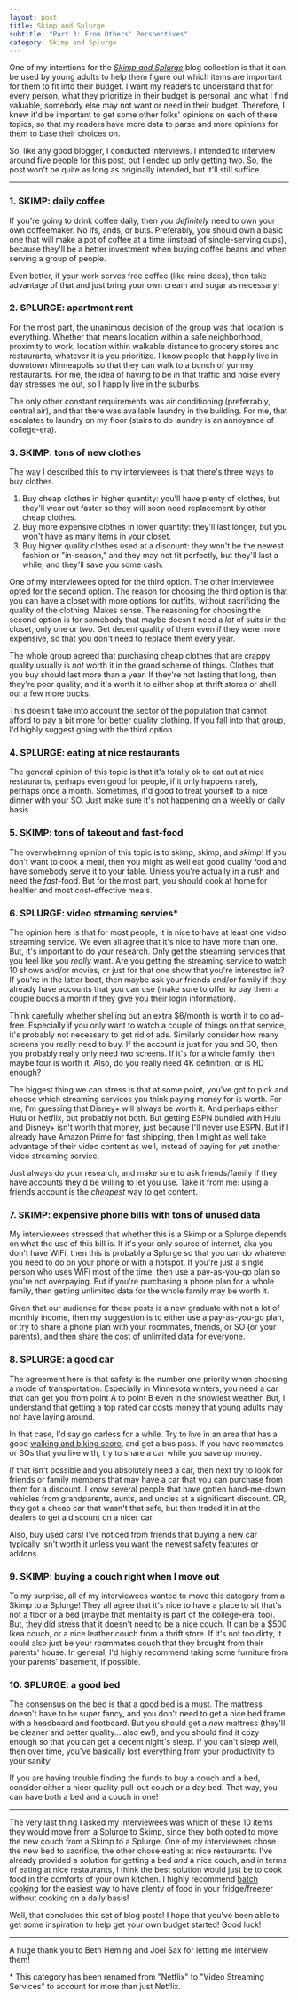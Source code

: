 ```yaml
---
layout: post
title: Skimp and Splurge
subtitle: "Part 3: From Others' Perspectives"
category: Skimp and Splurge
---
```


One of my intentions for the [_Skimp and Splurge_](/blog/skimp-and-splurge/) blog collection is that it can be used by young adults to help them figure out which items are important for them to fit into their budget. I want my readers to understand that for every person, what they prioritize in their budget is personal, and what I find valuable, somebody else may not want or need in their budget. Therefore, I knew it'd be important to get some other folks' opinions on each of these topics, so that my readers have more data to parse and more opinions for them to base their choices on.

So, like any good blogger, I conducted interviews. I intended to interview around five people for this post, but I ended up only getting two. So, the post won't be quite as long as originally intended, but it'll still suffice.

---

### 1. SKIMP: daily coffee

If you're going to drink coffee daily, then you _definitely_ need to own your own coffeemaker. No ifs, ands, or buts. Preferably, you should own a basic one that will make a pot of coffee at a time (instead of single-serving cups), because they'll be a better investment when buying coffee beans and when serving a group of people.

Even better, if your work serves free coffee (like mine does), then take advantage of that and just bring your own cream and sugar as necessary!

### 2. SPLURGE: apartment rent

For the most part, the unanimous decision of the group was that location is everything. Whether that means location within a safe neighborhood, proximity to work, location within walkable distance to grocery stores and restaurants, whatever it is you prioritize. I know people that happily live in downtown Minneapolis so that they can walk to a bunch of yummy restaurants. For me, the idea of having to be in that traffic and noise every day stresses me out, so I happily live in the suburbs.

The only other constant requirements was air conditioning (preferrably, central air), and that there was available laundry in the building. For me, that escalates to laundry on my floor (stairs to do laundry is an annoyance of college-era).

### 3. SKIMP: tons of new clothes

The way I described this to my interviewees is that there's three ways to buy clothes.

1. Buy cheap clothes in higher quantity: you'll have plenty of clothes, but they'll wear out faster so they will soon need replacement by other cheap clothes.
2. Buy more expensive clothes in lower quantity: they'll last longer, but you won't have as many items in your closet.
3. Buy higher quality clothes used at a discount: they won't be the newest fashion or "in-season," and they may not fit perfectly, but they'll last a while, and they'll save you some cash.

One of my interviewees opted for the third option. The other interviewee opted for the second option. The reason for choosing the third option is that you can have a closet with more options for outfits, without sacrificing the quality of the clothing. Makes sense. The reasoning for choosing the second option is for somebody that maybe doesn't need a _lot_ of suits in the closet, only one or two. Get decent quality of them even if they were more expensive, so that you don't need to replace them every year.

The whole group agreed that purchasing cheap clothes that are crappy quality usually is _not_ worth it in the grand scheme of things. Clothes that you buy should last more than a year. If they're not lasting that long, then they're poor quality, and it's worth it to either shop at thrift stores or shell out a few more bucks.

This doesn't take into account the sector of the population that cannot afford to pay a bit more for better quality clothing. If you fall into that group, I'd highly suggest going with the third option.

### 4. SPLURGE: eating at nice restaurants

The general opinion of this topic is that it's totally ok to eat out at nice restaurants, perhaps even good for people, if it only happens rarely, perhaps once a month. Sometimes, it'd good to treat yourself to a nice dinner with your SO. Just make sure it's not happening on a weekly or daily basis.

### 5. SKIMP: tons of takeout and fast-food

The overwhelming opinion of this topic is to skimp, skimp, and _skimp_! If you don't want to cook a meal, then you might as well eat good quality food and have somebody serve it to your table. Unless you're actually in a rush and need the _fast_-food. But for the most part, you should cook at home for healtier and most cost-effective meals.

### 6. SPLURGE: video streaming servies*

The opinion here is that for most people, it is nice to have at least one video streaming service. We even all agree that it's nice to have more than one. But, it's important to do your research. Only get the streaming services that you feel like you _really_ want. Are you getting the streaming service to watch 10 shows and/or movies, or just for that one show that you're interested in? If you're in the latter boat, then maybe ask your friends and/or family if they already have accounts that you can use (make sure to offer to pay them a couple bucks a month if they give you their login information).

Think carefully whether shelling out an extra $6/month is worth it to go ad-free. Especially if you only want to watch a couple of things on that service, it's probably not necessary to get rid of ads. Similarly consider how many screens you really need to buy. If the account is just for you and SO, then you probably really only need two screens. If it's for a whole family, then maybe four is worth it. Also, do you really need 4K definition, or is HD enough?

The biggest thing we can stress is that at some point, you've got to pick and choose which streaming services you think paying money for is worth. For me, I'm guessing that Disney+ will always be worth it. And perhaps either Hulu or Netflix, but probably not both. But getting ESPN bundled with Hulu and Disney+ isn't worth that money, just because I'll never use ESPN. But if I already have Amazon Prime for fast shipping, then I might as well take advantage of their video content as well, instead of paying for yet another video streaming service.

Just always do your research, and make sure to ask friends/family if they have accounts they'd be willing to let you use. Take it from me: using a friends account is the _cheapest_ way to get content.

### 7. SKIMP: expensive phone bills with tons of unused data

My interviewees stressed that whether this is a Skimp or a Splurge depends on what the use of this bill is. If it's your only source of internet, aka you don't have WiFi, then this is probably a Splurge so that you can do whatever you need to do on your phone or with a hotspot. If you're just a single person who uses WiFi most of the time, then use a pay-as-you-go plan so you're not overpaying. But if you're purchasing a phone plan for a whole family, then getting unlimited data for the whole family may be worth it.

Given that our audience for these posts is a new graduate with not a lot of monthly income, then my suggestion is to either use a pay-as-you-go plan, or try to share a phone plan with your roommates, friends, or SO (or your parents), and then share the cost of unlimited data for everyone.

### 8. SPLURGE: a good car

The agreement here is that safety is the number one priority when choosing a mode of transportation. Especially in Minnesota winters, you need a car that can get you from point A to point B even in the snowiest weather. But, I understand that getting a top rated car costs money that young adults may not have laying around.

In that case, I'd say go carless for a while. Try to live in an area that has a good [walking and biking score](https://www.walkscore.com/MN/), and get a bus pass. If you have roommates or SOs that you live with, try to share a car while you save up money.

If that isn't possible and you absolutely need a car, then next try to look for friends or family members that may have a car that you can purchase from them for a discount. I know several people that have gotten hand-me-down vehicles from grandparents, aunts, and uncles at a significant discount. OR, they got a cheap car that wasn't that safe, but then traded it in at the dealers to get a discount on a nicer car.

Also, buy used cars! I've noticed from friends that buying a new car typically isn't worth it unless you want the newest safety features or addons.

### 9. SKIMP: buying a couch right when I move out

To my surprise, all of my interviewees wanted to move this category from a Skimp to a Splurge! They all agree that it's nice to have a place to sit that's not a floor or a bed (maybe that mentality is part of the college-era, too). But, they did stress that it doesn't need to be a nice couch. It can be a $500 Ikea couch, or a nice leather couch from a thrift store. If it's not too dirty, it could also just be your roommates couch that they brought from their parents' house. In general, I'd highly recommend taking some furniture from your parents' basement, if possible.

### 10. SPLURGE: a good bed

The consensus on the bed is that a good bed is a must. The mattress doesn't have to be super fancy, and you don't need to get a nice bed frame with a headboard and footboard. But you should get a _new_ mattress (they'll be cleaner and better quality... also ew!), and you should find it cozy enough so that you can get a decent night's sleep. If you can't sleep well, then over time, you've basically lost everything from your productivity to your sanity!

If you are having trouble finding the funds to buy a couch and a bed, consider either a nicer quality pull-out couch or a day bed. That way, you can have both a bed and a couch in one!

---

The very last thing I asked my interviewees was which of these 10 items they would move from a Splurge to Skimp, since they both opted to move the new couch from a Skimp to a Splurge. One of my interviewees chose the new bed to sacrifice, the other chose eating at nice restaurants. I've already provided a solution for getting a bed _and_ a nice couch, and in terms of eating at nice restaurants, I think the best solution would just be to cook food in the comforts of your own kitchen. I highly recommend [batch cooking](https://www.huffpost.com/entry/rules-of-batch-cooking_n_8401718) for the easiest way to have plenty of food in your fridge/freezer without cooking on a daily basis!

Well, that concludes this set of blog posts! I hope that you've been able to get some inspiration to help get your own budget started! Good luck!

---

A huge thank you to Beth Heming and Joel Sax for letting me interview them!

\* This category has been renamed from "Netflix" to "Video Streaming Services" to account for more than just Netflix.
